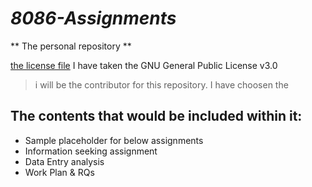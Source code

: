 # _8086-Assignments_

** The personal repository **

[the license file](https://github.com/ranjithae/8086-Assignments/blob/master/LICENSE)  I have taken the GNU General Public License v3.0
>i will be the contributor for this repository. I have choosen the 

## The contents that would be included within it:
 * Sample placeholder for below assignments
  * Information seeking assignment
  * Data Entry analysis
  * Work Plan & RQs
